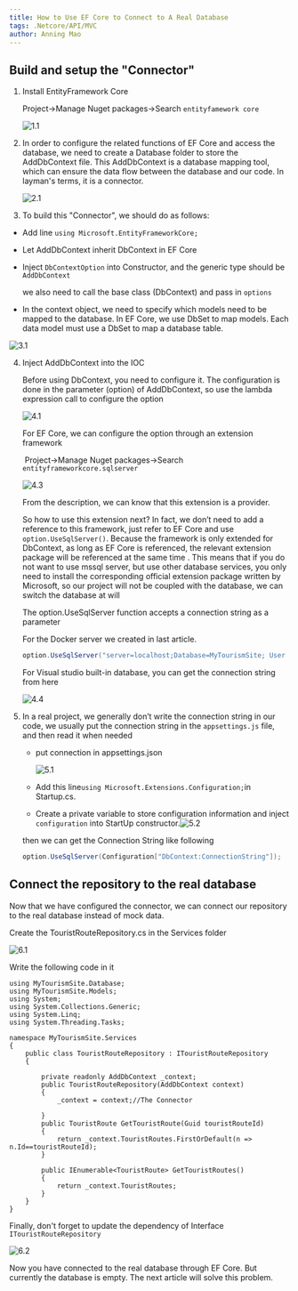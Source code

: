 ```yaml
---
title: How to Use EF Core to Connect to A Real Database
tags: .Netcore/API/MVC
author: Anning Mao
---
```


## Build and setup the "Connector"

1. Install EntityFramework Core

   Project->Manage Nuget packages->Search `entityfamework core`

   ![1.1](https://github.com/AnningMao/MarkDownImage/raw/main/.net%20note/5.How%20to%20use%20Entity%20Framework/1.1.png)

   

2. In order to configure the related functions of EF Core and access the database, we need to create a Database folder to store the AddDbContext file. This AddDbContext is a database mapping tool, which can ensure the data flow between the database and our code. In layman's terms, it is a connector.

   ![2.1](https://github.com/AnningMao/MarkDownImage/raw/main/.net%20note/5.How%20to%20use%20Entity%20Framework/2.1.png)

   

3.  To build this "Connector", we should do as follows:

   - Add line `using Microsoft.EntityFrameworkCore;`

   - Let AddDbContext inherit DbContext in EF Core

   - Inject `DbContextOption` into Constructor, and the generic type should be `AddDbContext`

      we also need to call the base class (DbContext) and pass in `options`

   - In the context object, we need to specify which models need to be mapped to the database. In EF Core, we use DbSet to map models. Each data model must use a DbSet to map a database table.

   ![3.1](https://github.com/AnningMao/MarkDownImage/raw/main/.net%20note/5.How%20to%20use%20Entity%20Framework/3.1.png)

   

4. Inject AddDbContext into the IOC 

   Before using DbContext, you need to configure it. The configuration is done in the parameter (option) of AddDbContext, so use the lambda expression call to configure the option

   ![4.1](https://github.com/AnningMao/MarkDownImage/raw/main/.net%20note/5.How%20to%20use%20Entity%20Framework/4.1.png)

   

   For EF Core, we can configure the option through an extension framework

   ​	Project->Manage Nuget packages->Search `entityframeworkcore.sqlserver`

   ![4.3](https://github.com/AnningMao/MarkDownImage/raw/main/.net%20note/5.How%20to%20use%20Entity%20Framework/4.3.png)

   

   From the description, we can know that this extension is a provider.

   So how to use this extension next? In fact, we don’t need to add a reference to this framework, just refer to EF Core and use `option.UseSqlServer()`. Because the framework is only extended for DbContext, as long as EF Core is referenced, the relevant extension package will be referenced at the same time . This means that if you do not want to use mssql server, but use other database services, you only need to install the corresponding official extension package written by Microsoft, so our project will not be coupled with the database, we can switch the database at will

   

   The option.UseSqlServer function accepts a connection string as a parameter

   For the Docker server we created in last article.

   ```c#
   option.UseSqlServer("server=localhost;Database=MyTourismSite; User ID=SA; Password=Man741852963.");
   ```

   For Visual studio built-in database, you can get the connection string from here

   ![4.4](https://github.com/AnningMao/MarkDownImage/raw/main/.net%20note/5.How%20to%20use%20Entity%20Framework/4.4.png)

   

5. In a real project, we generally don’t write the connection string in our code, we usually put the connection string in the `appsettings.js` file, and then read it when needed

   - put connection in appsettings.json

     ![5.1](https://github.com/AnningMao/MarkDownImage/raw/main/.net%20note/5.How%20to%20use%20Entity%20Framework/5.1.png)

   - Add this line`using Microsoft.Extensions.Configuration;`in Startup.cs. 

   - Create a private variable to store configuration information and  inject `configuration` into StartUp constructor.![5.2](https://github.com/AnningMao/MarkDownImage/raw/main/.net%20note/5.How%20to%20use%20Entity%20Framework/5.2.png)

   then we can get the Connection String like following

   ```c#
   option.UseSqlServer(Configuration["DbContext:ConnectionString"]);
   ```

   

## Connect the repository to the real database

Now that we have configured the connector, we can connect our repository to the real database instead of mock data.

Create the TouristRouteRepository.cs in the Services folder

![6.1](https://github.com/AnningMao/MarkDownImage/raw/main/.net%20note/5.How%20to%20use%20Entity%20Framework/6.1.png)



Write the following code in it

```
using MyTourismSite.Database;
using MyTourismSite.Models;
using System;
using System.Collections.Generic;
using System.Linq;
using System.Threading.Tasks;

namespace MyTourismSite.Services
{
    public class TouristRouteRepository : ITouristRouteRepository
    {

        private readonly AddDbContext _context;
        public TouristRouteRepository(AddDbContext context)
        {
            _context = context;//The Connector

        }
        public TouristRoute GetTouristRoute(Guid touristRouteId)
        {
            return _context.TouristRoutes.FirstOrDefault(n => n.Id==touristRouteId);
        }

        public IEnumerable<TouristRoute> GetTouristRoutes()
        {
            return _context.TouristRoutes;
        }
    }
}
```



Finally, don't forget to update the dependency of Interface `ITouristRouteRepository`

![6.2](https://github.com/AnningMao/MarkDownImage/raw/main/.net%20note/5.How%20to%20use%20Entity%20Framework/6.2.png)

Now you have connected to the real database through EF Core. But currently the database is empty. The next article will solve this problem.